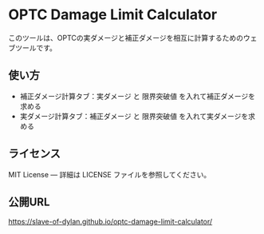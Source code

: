 # OPTC Damage Limit Calculator

このツールは、OPTCの実ダメージと補正ダメージを相互に計算するためのウェブツールです。

## 使い方
- 補正ダメージ計算タブ：実ダメージ と 限界突破値 を入れて補正ダメージを求める
- 実ダメージ計算タブ：補正ダメージ と 限界突破値 を入れて実ダメージを求める

## ライセンス
MIT License — 詳細は LICENSE ファイルを参照してください。

## 公開URL
https://slave-of-dylan.github.io/optc-damage-limit-calculator/
